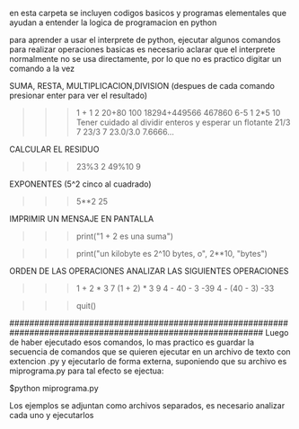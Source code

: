 en esta carpeta se incluyen codigos basicos y programas elementales que ayudan a entender la logica de programacion en python

para aprender a usar el interprete de python, ejecutar algunos comandos para realizar operaciones basicas
es necesario aclarar que el interprete normalmente no se usa directamente, por lo que no es practico digitar un comando a la vez


SUMA, RESTA, MULTIPLICACION,DIVISION (despues de cada comando presionar enter para ver el resultado)

>>> 1 + 1
2
>>> 20+80
100
>>> 18294+449566
467860
>>> 6-5
1
>>> 2*5
10
Tener cuidado al dividir enteros y esperar un flotante
>>> 21/3
7
>>> 23/3
7
>>> 23.0/3.0
7.6666...

CALCULAR EL RESIDUO
>>> 23%3
2
>>> 49%10
9


EXPONENTES (5^2 cinco al cuadrado)
>>> 5**2
25

IMPRIMIR UN MENSAJE EN PANTALLA

>>> print("1 + 2 es una suma")

>>> print("un kilobyte es 2^10 bytes, o", 2**10, "bytes")


ORDEN DE LAS OPERACIONES
ANALIZAR LAS SIGUIENTES OPERACIONES
>>> 1 + 2 * 3
7
>>> (1 + 2) * 3
9
>>> 4 - 40 - 3
-39
>>> 4 - (40 - 3)
-33

>>>quit()

###########################################################################################################
Luego de haber ejecutado esos comandos, lo mas practico es guardar la secuencia de comandos que se quieren ejecutar en un
archivo de texto con extencion .py y ejecutarlo de forma externa, suponiendo que su archivo es miprograma.py
para tal efecto se ejectua:

$python miprograma.py

Los ejemplos se adjuntan como archivos separados, es necesario analizar cada uno y ejecutarlos



















